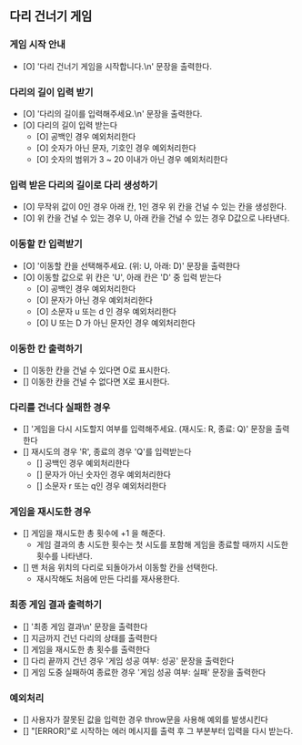 ## 다리 건너기 게임

### 게임 시작 안내

- [O] '다리 건너기 게임을 시작합니다.\n' 문장을 출력한다.

### 다리의 길이 입력 받기

- [O] '다리의 길이를 입력해주세요.\n' 문장을 출력한다.
- [O] 다리의 길이 입력 받는다
  - [O] 공백인 경우 예외처리한다
  - [O] 숫자가 아닌 문자, 기호인 경우 예외처리한다
  - [O] 숫자의 범위가 3 ~ 20 이내가 아닌 경우 예외처리한다

### 입력 받은 다리의 길이로 다리 생성하기

- [O] 무작위 값이 0인 경우 아래 칸, 1인 경우 위 칸을 건널 수 있는 칸을 생성한다.
- [O] 위 칸을 건널 수 있는 경우 U, 아래 칸을 건널 수 있는 경우 D값으로 나타낸다.

### 이동할 칸 입력받기

- [O] '이동할 칸을 선택해주세요. (위: U, 아래: D)' 문장을 출력한다
- [O] 이동할 값으로 위 칸은 'U', 아래 칸은 'D' 중 입력 받는다
  - [O] 공백인 경우 예외처리한다
  - [O] 문자가 아닌 경우 예외처리한다
  - [O] 소문자 u 또는 d 인 경우 예외처리한다
  - [O] U 또는 D 가 아닌 문자인 경우 예외처리한다

### 이동한 칸 출력하기

- [] 이동한 칸을 건널 수 있다면 O로 표시한다.
- [] 이동한 칸을 건널 수 없다면 X로 표시한다.

### 다리를 건너다 실패한 경우

- [] '게임을 다시 시도할지 여부를 입력해주세요. (재시도: R, 종료: Q)' 문장을 출력한다
- [] 재시도의 경우 'R', 종료의 경우 'Q'를 입력받는다
  - [] 공백인 경우 예외처리한다
  - [] 문자가 아닌 숫자인 경우 예외처리한다
  - [] 소문자 r 또는 q인 경우 예외처리한다

### 게임을 재시도한 경우

- [] 게임을 재시도한 총 횟수에 +1 을 해준다.
  - 게임 결과의 총 시도한 횟수는 첫 시도를 포함해 게임을 종료할 때까지 시도한 횟수를 나타낸다.
- [] 맨 처음 위치의 다리로 되돌아가서 이동할 칸을 선택한다.
  - 재시작해도 처음에 만든 다리를 재사용한다.

### 최종 게임 결과 출력하기

- [] '최종 게임 결과\n' 문장을 출력한다
- [] 지금까지 건넌 다리의 상태를 출력한다
- [] 게임을 재시도한 총 횟수를 출력한다
- [] 다리 끝까지 건넌 경우 '게임 성공 여부: 성공' 문장을 출력한다
- [] 게임 도중 실패하여 종료한 경우 '게임 성공 여부: 실패' 문장을 출력한다

### 예외처리

- [] 사용자가 잘못된 값을 입력한 경우 throw문을 사용해 예외를 발생시킨다
- [] "[ERROR]"로 시작하는 에러 메시지를 출력 후 그 부분부터 입력을 다시 받는다.
